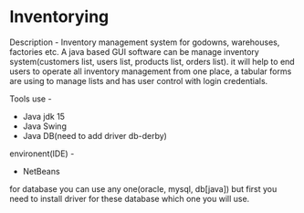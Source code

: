 # Inventorying

Description - 
Inventory management system for godowns, warehouses, factories etc. A java based GUI software can be manage inventory system(customers list, users list, products list, orders list). it will help to end users to operate all inventory management from one place, a tabular forms are using to manage lists and has user control with login credentials. 

Tools use - 
- Java jdk 15
- Java Swing
- Java DB(need to add driver db-derby)

environent(IDE) - 
- NetBeans

for database you can use any one(oracle, mysql, db[java]) but first you need to install driver for these database which one you will use.
